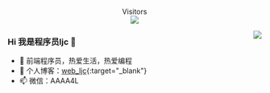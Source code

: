 <p align="center"> 
  Visitors<br><img src="https://profile-counter.glitch.me/web-ljc/count.svg" />
</p>

<img align="right" src="https://github-readme-stats.vercel.app/api?username=web-ljc&show_icons=true&theme=merko" />

### Hi 我是程序员ljc 👋

- 🔭 前端程序员，热爱生活，热爱编程
- 🌱 个人博客：[web_ljc](https://juejin.cn/user/1429804971201160){:target="_blank"}
- 📫 微信：AAAA4L

